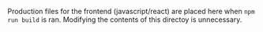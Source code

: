 Production files for the frontend (javascript/react) are placed here
when `npm run build` is ran. Modifying the contents of this directoy is 
unnecessary.
